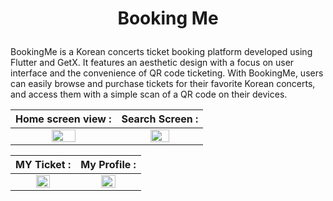 # <p align= center> Booking Me </p>



BookingMe is a Korean concerts ticket booking platform developed using Flutter and GetX. It features an aesthetic design with a focus on user interface and the convenience of QR code ticketing. With BookingMe, users can easily browse and purchase tickets for their favorite Korean concerts, and access them with a simple scan of a QR code on their devices.


| Home screen view : | Search Screen : |
| :---: | :---: | 
| <img src="https://user-images.githubusercontent.com/86775678/209114672-f17a74c5-960d-4179-93f6-500e8dd25958.png" width=50% height=50%> | <img src="https://user-images.githubusercontent.com/86775678/209115594-9d50b3bc-ac51-4cfc-bea2-4bf49c1b6759.png" width=50% height=50%> |



| MY Ticket : | My Profile : |
| :---: | :---: | 
| <img src="https://user-images.githubusercontent.com/86775678/209115380-7b0681f8-6a82-4ba7-8468-dc83117e5092.png" width=50% height=50%> | <img src="https://user-images.githubusercontent.com/86775678/209115466-939ae641-3d55-4b7e-83cb-71e2affe9aee.png" width=50% height=50%> |
